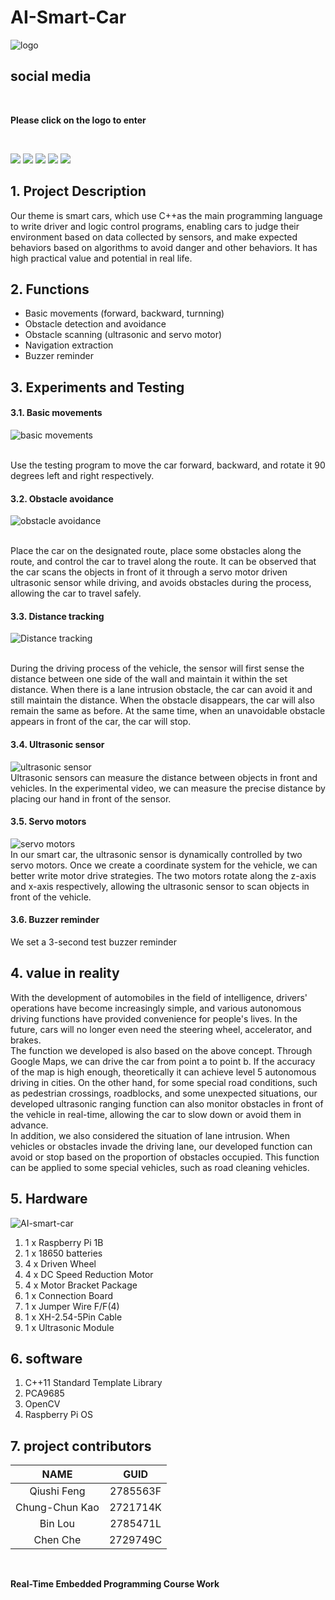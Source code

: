# AI-Smart-Car
![logo](sample-images/logo.png)

## social media
<br/>
<p align="center">

 **Please click on the logo to enter**
</p>
<br/>
<p align="center">

[<img src="https://github.com/dxc4598/AI-Smart-Car/blob/main/sample-images/youtube.png?raw=true">](https://www.youtube.com/@binlou)
[<img src="https://github.com/dxc4598/AI-Smart-Car/blob/main/sample-images/tiktok.png?raw=true">](https://www.tiktok.com/@binlou60?lang=en)
[<img src="https://github.com/dxc4598/AI-Smart-Car/blob/main/sample-images/twitter.png?raw=true">](https://twitter.com/loubin93)
[<img src="https://github.com/dxc4598/AI-Smart-Car/blob/main/sample-images/instagram.png?raw=true">](https://instagram.com/loubin932023?igshid=YmMyMTA2M2Y=)
[<img src="https://github.com/dxc4598/AI-Smart-Car/blob/main/sample-images/facebook.png?raw=true">](https://www.facebook.com/profile.php?id=100091780276237)
</p>

## 1. Project Description
Our theme is smart cars, which use C++as the main programming language to write driver and logic control programs, enabling cars to judge their environment based on data collected by sensors, and make expected behaviors based on algorithms to avoid danger and other behaviors. It has high practical value and potential in real life.

## 2. Functions
- Basic movements (forward, backward, turnning)
- Obstacle detection and avoidance
- Obstacle scanning (ultrasonic and servo motor)
- Navigation extraction
- Buzzer reminder

## 3. Experiments and Testing
#### 3.1. Basic movements
<p align="center">

![basic movements](sample-images/mobility.png)
</p>
<br/>
Use the testing program to move the car forward, backward, and rotate it 90 degrees left and right respectively.

#### 3.2. Obstacle avoidance
<p align="center">

![obstacle avoidance](sample-images/obstacle.png)
</p>
<br/>
Place the car on the designated route, place some obstacles along the route, and control the car to travel along the route. It can be observed that the car scans the objects in front of it through a servo motor driven ultrasonic sensor while driving, and avoids obstacles during the process, allowing the car to travel safely.

#### 3.3. Distance tracking
<p align="center">

![Distance tracking](sample-images/distance.png)
</p>
<br/>
During the driving process of the vehicle, the sensor will first sense the distance between one side of the wall and maintain it within the set distance. When there is a lane intrusion obstacle, the car can avoid it and still maintain the distance. When the obstacle disappears, the car will also remain the same as before. At the same time, when an unavoidable obstacle appears in front of the car, the car will stop.

#### 3.4. Ultrasonic sensor
<p align="center">

![ultrasonic sensor](sample-images/ultrasonic.png)
<br/>
Ultrasonic sensors can measure the distance between objects in front and vehicles. In the experimental video, we can measure the precise distance by placing our hand in front of the sensor.

#### 3.5. Servo motors
<p align="center">

![servo motors](sample-images/servo.png)
<br/>
In our smart car, the ultrasonic sensor is dynamically controlled by two servo motors. Once we create a coordinate system for the vehicle, we can better write motor drive strategies. The two motors rotate along the z-axis and x-axis respectively, allowing the ultrasonic sensor to scan objects in front of the vehicle.

#### 3.6. Buzzer reminder
We set a 3-second test buzzer reminder

## 4. value in reality
With the development of automobiles in the field of intelligence, drivers' operations have become increasingly simple, and various autonomous driving functions have provided convenience for people's lives. In the future, cars will no longer even need the steering wheel, accelerator, and brakes. 
<br/>
The function we developed is also based on the above concept. Through Google Maps, we can drive the car from point a to point b. If the accuracy of the map is high enough, theoretically it can achieve level 5 autonomous driving in cities. On the other hand, for some special road conditions, such as pedestrian crossings, roadblocks, and some unexpected situations, our developed ultrasonic ranging function can also monitor obstacles in front of the vehicle in real-time, allowing the car to slow down or avoid them in advance. 
<br/>
In addition, we also considered the situation of lane intrusion. When vehicles or obstacles invade the driving lane, our developed function can avoid or stop based on the proportion of obstacles occupied. This function can be applied to some special vehicles, such as road cleaning vehicles.

## 5. Hardware
![AI-smart-car](sample-images/Sample_car.jpg)
1. 1 x Raspberry Pi 1B
2. 1 x 18650 batteries
3. 4 x Driven Wheel
4. 4 x DC Speed Reduction Motor
5. 4 x Motor Bracket Package
6. 1 x Connection Board
7. 1 x Jumper Wire F/F(4)
8. 1 x XH-2.54-5Pin Cable
9. 1 x Ultrasonic Module

## 6. software
1. C++11 Standard Template Library
2. PCA9685
3. OpenCV
4. Raspberry Pi OS

## 7. project contributors
| NAME | GUID |
| :----: | :----: |
| Qiushi Feng | 2785563F |
| Chung-Chun Kao | 2721714K |
| Bin Lou | 2785471L |
| Chen Che | 2729749C |
<br/>

**Real-Time Embedded Programming Course Work**